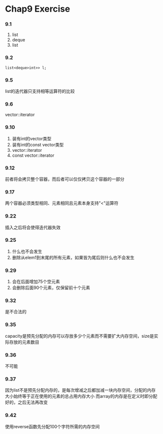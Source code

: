 # Chap9 Exercise

### 9.1
1. list
2. deque
3. list

### 9.2
`list<deque>int>> l;`

### 9.5
list的迭代器只支持相等运算符的比较

### 9.6
vector<int>::iterator

### 9.10
1. 装有int的vector类型
2. 装有int的const vector类型
3. vector<int>::iterator
4. const vector<int>::iterator

### 9.12
前者将会拷贝整个容器，而后者可以仅仅拷贝这个容器的一部分

### 9.17
两个容器必须类型相同、元素相同且元素本身支持"<"运算符

### 9.22
插入之后将会使得迭代器失效

### 9.25
1. 什么也不会发生
2. 删除从elem1到末尾的所有元素，如果皆为尾后则什么也不会发生

### 9.29
1. 会在后面增加75个空元素
2. 会删除后面90个元素，仅保留前十个元素

### 9.32
是不合法的

### 9.35
capacity是预先分配的内存可以存放多少个元素而不需要扩大内存空间，size是实际存放的元素数目

### 9.36
不可能

### 9.37
因为list不是预先分配内存的，是每次增减之后都加减一块内存空间，分配的内存大小始终等于正在使用的元素的总占用内存大小
而array的内存是在定义时即分配好的，之后无法再改变

### 9.42
使用reverse函数先分配100个字符所需的内存空间


